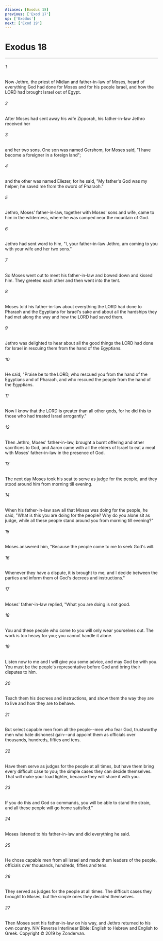 ```yaml
---
Aliases: [Exodus 18]
previous: ['Exod 17']
up: ['Exodus']
next: ['Exod 19']
---
```

# Exodus 18

***


###### 1 
Now Jethro, the priest of Midian and father-in-law of Moses, heard of everything God had done for Moses and for his people Israel, and how the LORD had brought Israel out of Egypt. 

###### 2 
After Moses had sent away his wife Zipporah, his father-in-law Jethro received her 

###### 3 
and her two sons. One son was named Gershom, for Moses said, "I have become a foreigner in a foreign land"; 

###### 4 
and the other was named Eliezer, for he said, "My father's God was my helper; he saved me from the sword of Pharaoh." 

###### 5 
Jethro, Moses' father-in-law, together with Moses' sons and wife, came to him in the wilderness, where he was camped near the mountain of God. 

###### 6 
Jethro had sent word to him, "I, your father-in-law Jethro, am coming to you with your wife and her two sons." 

###### 7 
So Moses went out to meet his father-in-law and bowed down and kissed him. They greeted each other and then went into the tent. 

###### 8 
Moses told his father-in-law about everything the LORD had done to Pharaoh and the Egyptians for Israel's sake and about all the hardships they had met along the way and how the LORD had saved them. 

###### 9 
Jethro was delighted to hear about all the good things the LORD had done for Israel in rescuing them from the hand of the Egyptians. 

###### 10 
He said, "Praise be to the LORD, who rescued you from the hand of the Egyptians and of Pharaoh, and who rescued the people from the hand of the Egyptians. 

###### 11 
Now I know that the LORD is greater than all other gods, for he did this to those who had treated Israel arrogantly." 

###### 12 
Then Jethro, Moses' father-in-law, brought a burnt offering and other sacrifices to God, and Aaron came with all the elders of Israel to eat a meal with Moses' father-in-law in the presence of God. 

###### 13 
The next day Moses took his seat to serve as judge for the people, and they stood around him from morning till evening. 

###### 14 
When his father-in-law saw all that Moses was doing for the people, he said, "What is this you are doing for the people? Why do you alone sit as judge, while all these people stand around you from morning till evening?" 

###### 15 
Moses answered him, "Because the people come to me to seek God's will. 

###### 16 
Whenever they have a dispute, it is brought to me, and I decide between the parties and inform them of God's decrees and instructions." 

###### 17 
Moses' father-in-law replied, "What you are doing is not good. 

###### 18 
You and these people who come to you will only wear yourselves out. The work is too heavy for you; you cannot handle it alone. 

###### 19 
Listen now to me and I will give you some advice, and may God be with you. You must be the people's representative before God and bring their disputes to him. 

###### 20 
Teach them his decrees and instructions, and show them the way they are to live and how they are to behave. 

###### 21 
But select capable men from all the people--men who fear God, trustworthy men who hate dishonest gain--and appoint them as officials over thousands, hundreds, fifties and tens. 

###### 22 
Have them serve as judges for the people at all times, but have them bring every difficult case to you; the simple cases they can decide themselves. That will make your load lighter, because they will share it with you. 

###### 23 
If you do this and God so commands, you will be able to stand the strain, and all these people will go home satisfied." 

###### 24 
Moses listened to his father-in-law and did everything he said. 

###### 25 
He chose capable men from all Israel and made them leaders of the people, officials over thousands, hundreds, fifties and tens. 

###### 26 
They served as judges for the people at all times. The difficult cases they brought to Moses, but the simple ones they decided themselves. 

###### 27 
Then Moses sent his father-in-law on his way, and Jethro returned to his own country. NIV Reverse Interlinear Bible: English to Hebrew and English to Greek. Copyright © 2019 by Zondervan.
